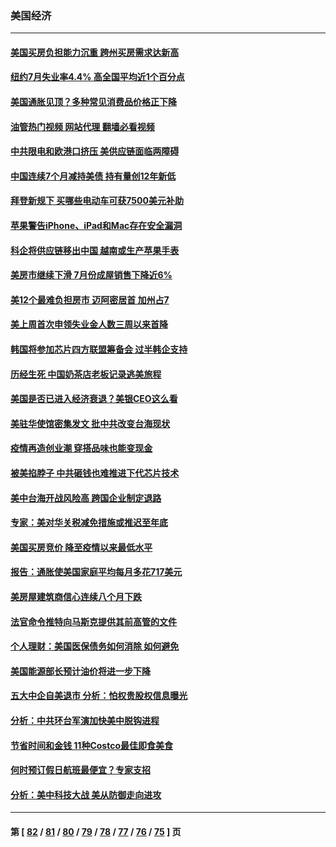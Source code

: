### 美国经济
---
#### [美国买房负担能力沉重 跨州买房需求达新高](../../pages/ncid1078158/n13806456.md?08202045) 
#### [纽约7月失业率4.4% 高全国平均近1个百分点](../../pages/ncid1078158/n13806417.md?08202045) 
#### [美国通胀见顶？多种常见消费品价格正下降](../../pages/ncid1078158/n13806334.md?08202045) 
#### [油管热门视频 网站代理 翻墙必看视频](http://209.222.30.114:81/youtube.html?08202045)
#### [中共限电和欧港口挤压 美供应链面临两障碍](../../pages/ncid1078158/n13804883.md?08202045) 
#### [中国连续7个月减持美债 持有量创12年新低](../../pages/ncid1078158/n13805844.md?08202045) 
#### [拜登新规下 买哪些电动车可获7500美元补助](../../pages/ncid1078158/n13805753.md?08202045) 
#### [苹果警告iPhone、iPad和Mac存在安全漏洞](../../pages/ncid1078158/n13805570.md?08202045) 
#### [科企将供应链移出中国 越南或生产苹果手表](../../pages/ncid1078158/n13805458.md?08202045) 
#### [美房市继续下滑 7月份成屋销售下降近6%](../../pages/ncid1078158/n13805444.md?08202045) 
#### [美12个最难负担房市 迈阿密居首 加州占7](../../pages/ncid1078158/n13805531.md?08202045) 
#### [美上周首次申领失业金人数三周以来首降](../../pages/ncid1078158/n13805402.md?08202045) 
#### [韩国将参加芯片四方联盟筹备会 过半韩企支持](../../pages/ncid1078158/n13805246.md?08202045) 
#### [历经生死 中国奶茶店老板记录逃美旅程](../../pages/ncid1078158/n13805185.md?08202045) 
#### [美国是否已进入经济衰退？美银CEO这么看](../../pages/ncid1078158/n13805146.md?08202045) 
#### [美驻华使馆密集发文 批中共改变台海现状](../../pages/ncid1078158/n13805136.md?08202045) 
#### [疫情再造创业潮 穿搭品味也能变现金](../../pages/ncid1078158/n13804846.md?08202045) 
#### [被美掐脖子 中共砸钱也难推进下代芯片技术](../../pages/ncid1078158/n13804047.md?08202045) 
#### [美中台海开战风险高 跨国企业制定退路](../../pages/ncid1078158/n13804488.md?08202045) 
#### [专家：美对华关税减免措施或推迟至年底](../../pages/ncid1078158/n13804428.md?08202045) 
#### [美国买房竞价 降至疫情以来最低水平](../../pages/ncid1078158/n13804232.md?08202045) 
#### [报告：通胀使美国家庭平均每月多花717美元](../../pages/ncid1078158/n13804030.md?08202045) 
#### [美房屋建筑商信心连续八个月下跌](../../pages/ncid1078158/n13803285.md?08202045) 
#### [法官命令推特向马斯克提供其前高管的文件](../../pages/ncid1078158/n13803237.md?08202045) 
#### [个人理财：美国医保债务如何消除 如何避免](../../pages/ncid1078158/n13802360.md?08202045) 
#### [美国能源部长预计油价将进一步下降](../../pages/ncid1078158/n13802638.md?08202045) 
#### [五大中企自美退市 分析：怕权贵股权信息曝光](../../pages/ncid1078158/n13802666.md?08202045) 
#### [分析：中共环台军演加快美中脱钩进程](../../pages/ncid1078158/n13801526.md?08202045) 
#### [节省时间和金钱 11种Costco最佳即食美食](../../pages/ncid1078158/n13792525.md?08202045) 
#### [何时预订假日航班最便宜？专家支招](../../pages/ncid1078158/n13800768.md?08202045) 
#### [分析：美中科技大战 美从防御走向进攻](../../pages/ncid1078158/n13802014.md?08202045) 

---
#### 第 [ [82](./82.md?08202045) / [81](./81.md?08202045) / [80](./80.md?08202045) / [79](./79.md?08202045) / [78](./78.md?08202045) / [77](./77.md?08202045) / [76](./76.md?08202045) / [75](./75.md?08202045) ] 页
